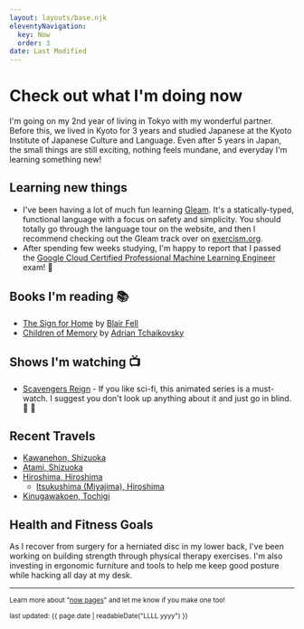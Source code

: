 ```yaml
---
layout: layouts/base.njk
eleventyNavigation:
  key: Now
  order: 3
date: Last Modified
---
```


# Check out what I'm doing now

I'm going on my 2nd year of living in Tokyo with my wonderful partner.
Before this, we lived in Kyoto for 3 years and studied Japanese at the Kyoto Institute of Japanese Culture and Language.
Even after 5 years in Japan, the small things are still exciting,
nothing feels mundane, and everyday I'm learning something new!

## Learning new things

- I've been having a lot of much fun learning [Gleam](https://gleam.run/). It's a statically-typed, functional language with a focus on safety and simplicity.
  You should totally go through the language tour on the website, and then I recommend checking out the Gleam track over on [exercism.org](https://exercism.org/tracks/gleam).
- After spending few weeks studying, I'm happy to report that I passed the
  [Google Cloud Certified Professional Machine Learning Engineer](https://www.credly.com/badges/1b121c72-48ab-4b75-b99f-51d6209c40f0) exam! 🎉

## Books I'm reading 📚

- [The Sign for Home](https://www.goodreads.com/book/show/58438605-the-sign-for-home)
  by [Blair Fell](https://www.goodreads.com/author/show/21621486.Blair_Fell)
- [Children of Memory](https://www.goodreads.com/book/show/60850767-children-of-memory)
  by [Adrian Tchaikovsky](https://www.goodreads.com/author/show/1445909.Adrian_Tchaikovsky)

## Shows I'm watching 📺

- [Scavengers Reign](https://www.imdb.com/title/tt21056886/) - If you like sci-fi, this animated series is a must-watch.
  I suggest you don't look up anything about it and just go in blind. 🤯 💯

## Recent Travels

- [Kawanehon, Shizuoka](https://maps.app.goo.gl/JzXyBGEFrp6wsyfZ9)
- [Atami, Shizuoka](https://maps.app.goo.gl/S6kRbtSkosZ5LwRA7)
- [Hiroshima, Hiroshima](https://maps.app.goo.gl/bgFmVoyPZTeiTs8E8)
  - [Itsukushima (Miyajima), Hiroshima](https://maps.app.goo.gl/p4Axd9BkesGVd2XZ6)
- [Kinugawakoen, Tochigi](http://www.kinugawa-onsen.com/lg_en/)

## Health and Fitness Goals

As I recover from surgery for a herniated disc in my lower back, I've been working on building strength through physical therapy exercises. I'm also investing in ergonomic furniture and tools to help me keep good posture while hacking all day at my desk.

---

<small>Learn more about "[now pages](https://nownownow.com/about)" and let me know if you make one too!</small>

<small>last updated: {{ page.date | readableDate("LLLL yyyy") }}</small>
